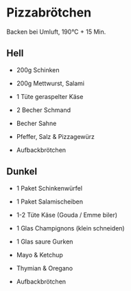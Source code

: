 # Pizzabrötchen

Backen bei Umluft, 190°C + 15 Min.

## Hell

- 200g Schinken

- 200g Mettwurst, Salami

- 1 Tüte geraspelter Käse

- 2 Becher Schmand 

- Becher Sahne

- Pfeffer, Salz & Pizzagewürz 

- Aufbackbrötchen


## Dunkel

- 1 Paket Schinkenwürfel 

- 1 Paket Salamischeiben

- 1-2 Tüte Käse (Gouda / Emme biler)

- 1 Glas Champignons (klein schneiden)

- 1 Glas saure Gurken 

- Mayo & Ketchup

- Thymian & Oregano

- Aufbackbrötchen 